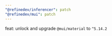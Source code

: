 ```yaml
---
"@refinedev/inferencer": patch
"@refinedev/mui": patch
---
```


feat: unlock and upgrade `@mui/material` to `^5.14.2`
